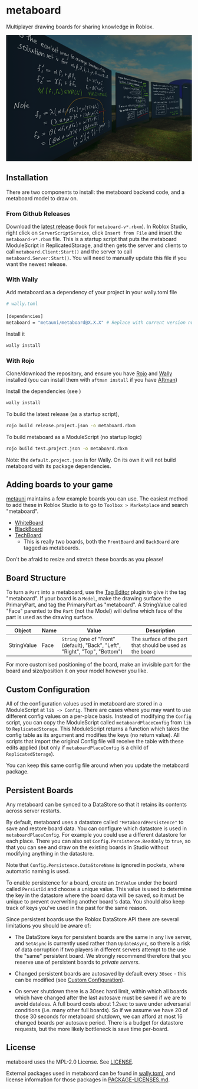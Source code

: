 # metaboard

Multiplayer drawing boards for sharing knowledge in Roblox.

![](./metaboard-cover.png)

## Installation

There are two components to install: the metaboard backend code, and a metaboard model to draw on.

### From Github Releases
Download the [latest release](https://github.com/metauni/metaboard/releases/latest) (look for `metaboard-v*.rbxm`). In Roblox Studio, right click on `ServerScriptService`, click `Insert from File` and insert the `metaboard-v*.rbxm` file.
This is a startup script that puts the metaboard ModuleScript in ReplicatedStorage, and then gets the server and clients to call `metaboard.Client:Start()` and the server to call `metaboard.Server:Start()`.
You will need to manually update this file if you want the newest release.

### With Wally

Add metaboard as a dependency of your project in your wally.toml file
```bash
# wally.toml

[dependencies]
metaboard = "metauni/metaboard@X.X.X" # Replace with current version number
```

Install it
```bash
wally install
```

### With Rojo
Clone/download the repository, and ensure you have [Rojo](https://rojo.space) and [Wally](https://wally.run) installed (you can install them with `aftman install` if you have [Aftman](https://github.com/LPGhatguy/aftman))

Install the dependencies (see )
```bash
wally install
```

To build the latest release (as a startup script),
```bash
rojo build release.project.json -o metaboard.rbxm
```

To build metaboard as a ModuleScript (no startup logic)
```bash
rojo build test.project.json -o metaboard.rbxm
```

Note: the `default.project.json` is for Wally. On its own it will not build
metaboard with its package dependencies.

## Adding boards to your game

[metauni](https://www.roblox.com/groups/13108882/metauni#!/about) maintains a few example boards you can use.
The easiest method to add these in Roblox Studio is to go to `Toolbox > Marketplace` and search "metaboard".

- [WhiteBoard](https://www.roblox.com/library/8543134618/metaboard-WhiteBoard)
- [BlackBoard](https://www.roblox.com/library/8542483968/metaboard-BlackBoard)
- [TechBoard](https://www.roblox.com/library/8543176248/metaboard-TechBoard)
	- This is really two boards, both the `FrontBoard` and `BackBoard` are tagged as metaboards.

Don't be afraid to resize and stretch these boards as you please!

## Board Structure

To turn a `Part` into a metaboard, use the [Tag Editor](https://devforum.roblox.com/t/tag-editor-plugin/101465)
plugin to give it the tag "metaboard".
If your board is a `Model`, make the drawing surface the PrimaryPart, and tag the PrimaryPart as "metaboard".
A StringValue called "Face" parented to the `Part` (not the Model) will define which face
of the part is used as the drawing surface.

| Object      | Name        | Value | Description |
| ----------- | ----------- | ----------- | ----- |
| StringValue | Face        | `String` (one of "Front" (default), "Back", "Left", "Right", "Top", "Bottom") | The surface of the part that should be used as the board |

For more customised positioning of the board, make an invisible part for the board and size/position it on your model however you like.

## Custom Configuration

All of the configuration values used in metaboard are stored in a ModuleScript at `lib -> Config`. There are cases where you may want to
use different config values on a per-place basis. Instead of modifying the `Config` script, you can copy the ModuleScript called `metaboardPlaceConfig` from `lib` to `ReplicatedStorage`. This ModuleScript returns a function which takes the config table as its argument and modifies the keys (no return value). All scripts that import the original Config file will receive the table with these edits applied (but only if `metaboardPlaceConfig` is a child of `ReplicatedStorage`).

You can keep this same config file around when you update the metaboard package.

## Persistent Boards

Any metaboard can be synced to a DataStore so that it retains its contents across server restarts.

By default, metaboard uses a datastore called `"MetaboardPersistence"` to save and restore board data. You can configure which datastore is used in `metaboardPlaceConfig`. For example you could use a different datastore for each place. There you can also set `Config.Persistence.ReadOnly` to `true`, so that you can see and draw on the existing boards in Studio without modifying anything in the datastore.

Note that `Config.Persistence.DataStoreName` is ignored in pockets, where automatic naming is used.

To enable persistence for a board, create an `IntValue` under the board called `PersistId` and choose a unique value. This value is used to determine the key in the datastore where the board data will be saved, so it must be unique to prevent overwriting another board's data. You should also keep track of keys you've used in the past for the same reason.

Since persistent boards use the Roblox DataStore API there are several limitations you should be aware of:

<!-- * In private servers the DataStore key for a board is of the form "ps<ownerId>:metaboard<PersistId>". Since keys for DataStores cannot exceed `50` characters in length, and player Ids are (currently) eight digits, that means that you should keep `PersistId`'s to `30` digits or less. -->

* The DataStore keys for persistent boards are the same in any live server, and `SetAsync` is currently used rather than `UpdateAsync`, so there is a risk of data corruption if two players in different servers attempt to the use the "same" persistent board. We strongly recommend therefore that you reserve use of persistent boards to *private servers*.

* Changed persistent boards are autosaved by default every `30sec` - this can be modified (see [Custom Configuration](#custom-configuration)).

* On server shutdown there is a 30sec hard limit, within which all boards which have changed after the last autosave must be saved if we are to avoid dataloss. A full board costs about 1.2sec to save under adversarial conditions (i.e. many other full boards). So if we assume we have 20 of those 30 seconds for metaboard shutdown, we can afford at most 16 changed boards per autosave period. There is a budget for datastore requests, but the more likely bottleneck is save time per-board.

## License

metaboard uses the MPL-2.0 License. See [LICENSE](./LICENSE).

External packages used in metaboard can be found in [wally.toml](./wally.toml), and license information for those packages in [PACKAGE-LICENSES.md](./PACKAGE-LICENSES.md).